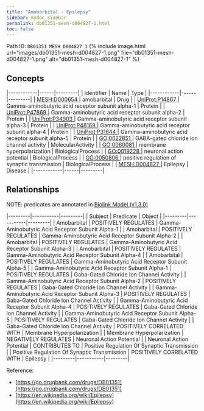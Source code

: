 ```yaml
---
title: "Amobarbital - Epilepsy"
sidebar: mydoc_sidebar
permalink: db01351-mesh-d004827-1.html
toc: false 
---
```



Path ID: `DB01351_MESH_D004827_1`
{% include image.html url="images/db01351-mesh-d004827-1.png" file="db01351-mesh-d004827-1.png" alt="db01351-mesh-d004827-1" %}

## Concepts

|------------|------|---------|
| Identifier | Name | Type    |
|------------|------|---------|
| <a href="https://identifiers.org/MESH:D000654">MESH:D000654 </a> | amobarbital | Drug |
| <a href="https://identifiers.org/UniProt:P14867">UniProt:P14867 </a> | Gamma-aminobutyric acid receptor subunit alpha-1 | Protein |
| <a href="https://identifiers.org/UniProt:P47869">UniProt:P47869 </a> | Gamma-aminobutyric acid receptor subunit alpha-2 | Protein |
| <a href="https://identifiers.org/UniProt:P34903">UniProt:P34903 </a> | Gamma-aminobutyric acid receptor subunit alpha-3 | Protein |
| <a href="https://identifiers.org/UniProt:P48169">UniProt:P48169 </a> | Gamma-aminobutyric acid receptor subunit alpha-4 | Protein |
| <a href="https://identifiers.org/UniProt:P31644">UniProt:P31644 </a> | Gamma-aminobutyric acid receptor subunit alpha-5 | Protein |
| <a href="https://identifiers.org/GO:0022851">GO:0022851 </a> | GABA-gated chloride ion channel activity | MolecularActivity |
| <a href="https://identifiers.org/GO:0060081">GO:0060081 </a> | membrane hyperpolarization | BiologicalProcess |
| <a href="https://identifiers.org/GO:0019228">GO:0019228 </a> | neuronal action potential | BiologicalProcess |
| <a href="https://identifiers.org/GO:0050806">GO:0050806 </a> | positive regulation of synaptic transmission | BiologicalProcess |
| <a href="https://identifiers.org/MESH:D004827">MESH:D004827 </a> | Epilepsy | Disease |
|------------|------|---------|

## Relationships


NOTE: predicates are annotated in <a href="https://github.com/biolink/biolink-model/releases/tag/v1.3.0">Biolink Model (v1.3.0)</a>

|---------|-----------|---------|
| Subject | Predicate | Object  |
|---------|-----------|---------|
| Amobarbital | POSITIVELY REGULATES | Gamma-Aminobutyric Acid Receptor Subunit Alpha-1 |
| Amobarbital | POSITIVELY REGULATES | Gamma-Aminobutyric Acid Receptor Subunit Alpha-2 |
| Amobarbital | POSITIVELY REGULATES | Gamma-Aminobutyric Acid Receptor Subunit Alpha-3 |
| Amobarbital | POSITIVELY REGULATES | Gamma-Aminobutyric Acid Receptor Subunit Alpha-4 |
| Amobarbital | POSITIVELY REGULATES | Gamma-Aminobutyric Acid Receptor Subunit Alpha-5 |
| Gamma-Aminobutyric Acid Receptor Subunit Alpha-1 | POSITIVELY REGULATES | Gaba-Gated Chloride Ion Channel Activity |
| Gamma-Aminobutyric Acid Receptor Subunit Alpha-2 | POSITIVELY REGULATES | Gaba-Gated Chloride Ion Channel Activity |
| Gamma-Aminobutyric Acid Receptor Subunit Alpha-3 | POSITIVELY REGULATES | Gaba-Gated Chloride Ion Channel Activity |
| Gamma-Aminobutyric Acid Receptor Subunit Alpha-4 | POSITIVELY REGULATES | Gaba-Gated Chloride Ion Channel Activity |
| Gamma-Aminobutyric Acid Receptor Subunit Alpha-5 | POSITIVELY REGULATES | Gaba-Gated Chloride Ion Channel Activity |
| Gaba-Gated Chloride Ion Channel Activity | POSITIVELY CORRELATED WITH | Membrane Hyperpolarization |
| Membrane Hyperpolarization | NEGATIVELY REGULATES | Neuronal Action Potential |
| Neuronal Action Potential | CONTRIBUTES TO | Positive Regulation Of Synaptic Transmission |
| Positive Regulation Of Synaptic Transmission | POSITIVELY CORRELATED WITH | Epilepsy |
|---------|-----------|---------|

Reference: 
  - [https://go.drugbank.com/drugs/DB01351](https://go.drugbank.com/drugs/DB01351)
  - [https://en.wikipedia.org/wiki/Epilepsy](https://en.wikipedia.org/wiki/Epilepsy)
